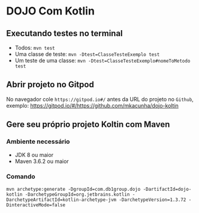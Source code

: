 # DOJO Com Kotlin

## Executando testes no terminal

- Todos: `mvn test`
- Uma classe de teste: `mvn -Dtest=ClasseTesteExemplo test`
- Um teste de uma classe: `mvn -Dtest=ClasseTesteExemplo#nomeToMetodo test`

## Abrir projeto no Gitpod

No navegador cole `https://gitpod.io#/` antes da URL do projeto no `Github`, exemplo: https://gitpod.io/#/https://github.com/mkacunha/dojo-koltin

## Gere seu próprio projeto Koltin com Maven

### Ambiente necessário

- JDK 8 ou maior
- Maven 3.6.2 ou maior

### Comando

`mvn archetype:generate -DgroupId=com.db1group.dojo -DartifactId=dojo-kotlin -DarchetypeGroupId=org.jetbrains.kotlin -DarchetypeArtifactId=kotlin-archetype-jvm -DarchetypeVersion=1.3.72 -DinteractiveMode=false`
